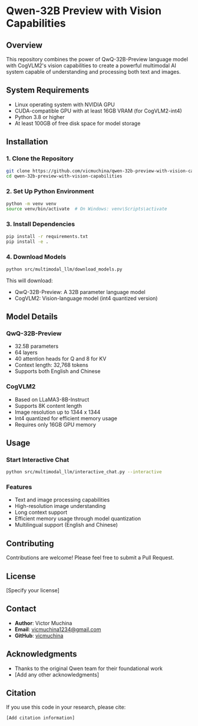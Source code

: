 # Qwen-32B Preview with Vision Capabilities

## Overview
This repository combines the power of QwQ-32B-Preview language model with CogVLM2's vision capabilities to create a powerful multimodal AI system capable of understanding and processing both text and images.

## System Requirements
- Linux operating system with NVIDIA GPU
- CUDA-compatible GPU with at least 16GB VRAM (for CogVLM2-int4)
- Python 3.8 or higher
- At least 100GB of free disk space for model storage

## Installation

### 1. Clone the Repository
```bash
git clone https://github.com/vicmuchina/qwen-32b-preview-with-vision-capabilities.git
cd qwen-32b-preview-with-vision-capabilities
```

### 2. Set Up Python Environment
```bash
python -m venv venv
source venv/bin/activate  # On Windows: venv\Scripts\activate
```

### 3. Install Dependencies
```bash
pip install -r requirements.txt
pip install -e .
```

### 4. Download Models
```bash
python src/multimodal_llm/download_models.py
```

This will download:
- QwQ-32B-Preview: A 32B parameter language model
- CogVLM2: Vision-language model (int4 quantized version)

## Model Details

### QwQ-32B-Preview
- 32.5B parameters
- 64 layers
- 40 attention heads for Q and 8 for KV
- Context length: 32,768 tokens
- Supports both English and Chinese

### CogVLM2
- Based on LLaMA3-8B-Instruct
- Supports 8K content length
- Image resolution up to 1344 x 1344
- Int4 quantized for efficient memory usage
- Requires only 16GB GPU memory

## Usage

### Start Interactive Chat
```bash
python src/multimodal_llm/interactive_chat.py --interactive
```

### Features
- Text and image processing capabilities
- High-resolution image understanding
- Long context support
- Efficient memory usage through model quantization
- Multilingual support (English and Chinese)

## Contributing
Contributions are welcome! Please feel free to submit a Pull Request.

## License
[Specify your license]

## Contact
- **Author**: Victor Muchina
- **Email**: vicmuchina1234@gmail.com
- **GitHub**: [vicmuchina](https://github.com/vicmuchina)

## Acknowledgments
- Thanks to the original Qwen team for their foundational work
- [Add any other acknowledgments]

## Citation
If you use this code in your research, please cite:
```
[Add citation information]
```
